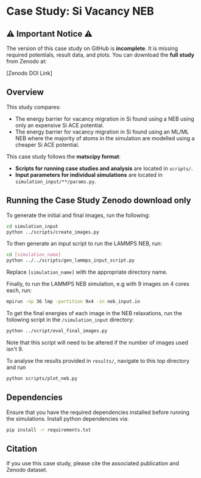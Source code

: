 # Case Study: Si Vacancy NEB

## ⚠️ Important Notice ⚠️
The version of this case study on GitHub is **incomplete**. It is missing required potentials, result data, and plots. You can download the **full study** from Zenodo at:

[Zenodo DOI Link]

## Overview
This study compares:
-  The energy barrier for vacancy migration in Si found using a NEB using only an expensive Si ACE potential. 
-  The energy barrier for vacancy migration in Si found using an ML/ML NEB  where the majority of atoms in the simulation are modelled using a cheaper Si ACE potential.

This case study follows the **matscipy format**:
- **Scripts for running case studies and analysis** are located in `scripts/`.
- **Input parameters for individual simulations** are located in `simulation_input/**/params.py`.

## Running the Case Study **Zenodo download only**
To generate the initial and final images, run the following:
```bash
cd simulation_input
python ../scripts/create_images.py 
```
To then generate an input script to run the LAMMPS NEB, run:
```bash
cd [simulation_name]
python ../../scripts/gen_lammps_input_script.py
```
Replace `[simulation_name]` with the appropriate directory name.

Finally, to run the LAMMPS NEB simulation, e.g with 9 images on 4 cores each, run:

```bash
mpirun -np 36 lmp -partition 9x4 -in neb_input.in
```

To get the final energies of each image in the NEB relaxations, run the following script in the `/simulation_input` directory:

```bash
python ../script/eval_final_images.py
```

Note that this script will need to be altered if the number of images used isn't 9.

To analyse the results provided in `results/`, navigate to this top directory and run

```bash
python scripts/plot_neb.py
```


## Dependencies
Ensure that you have the required dependencies installed before running the simulations. Install python dependencies via:

```bash
pip install -r requirements.txt
```

## Citation
If you use this case study, please cite the associated publication and Zenodo dataset.
